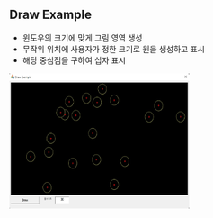 ## Draw Example
* 윈도우의 크기에 맞게 그림 영역 생성
* 무작위 위치에 사용자가 정한 크기로 원을 생성하고 표시
* 해당 중심점을 구하여 십자 표시
<img src="./img.jpg" width= "320px" height="240px" title="Draw Sample">


